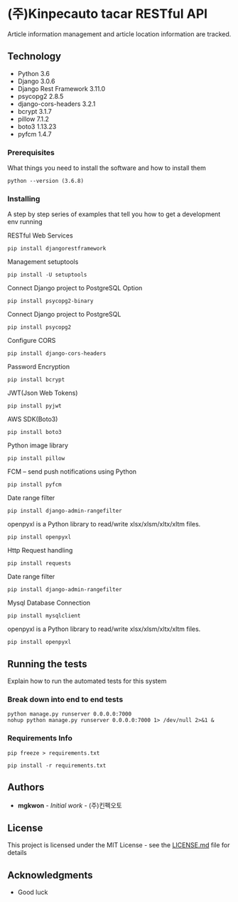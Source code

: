 # (주)Kinpecauto tacar RESTful API

Article information management and article location information are tracked.

## Technology
* Python 3.6
* Django 3.0.6
* Django Rest Framework 3.11.0
* psycopg2 2.8.5
* django-cors-headers 3.2.1
* bcrypt 3.1.7
* pillow 7.1.2
* boto3 1.13.23
* pyfcm 1.4.7

### Prerequisites

What things you need to install the software and how to install them

```
python --version (3.6.8)
```

### Installing

A step by step series of examples that tell you how to get a development env running

RESTful Web Services

```
pip install djangorestframework
```

Management setuptools

```
pip install -U setuptools
```

Connect Django project to PostgreSQL Option

```
pip install psycopg2-binary
```

Connect Django project to PostgreSQL

```
pip install psycopg2
```

Configure CORS

```
pip install django-cors-headers
```

Password Encryption

```
pip install bcrypt
```

JWT(Json Web Tokens)

```
pip install pyjwt
```

AWS SDK(Boto3)

```
pip install boto3
```

Python image library

```
pip install pillow
```

FCM – send push notifications using Python

```
pip install pyfcm
```

Date range filter

```
pip install django-admin-rangefilter
```

openpyxl is a Python library to read/write xlsx/xlsm/xltx/xltm files.

```
pip install openpyxl
```

Http Request handling

```
pip install requests
```

Date range filter

```
pip install django-admin-rangefilter
```

Mysql Database Connection

```
pip install mysqlclient
```

openpyxl is a Python library to read/write xlsx/xlsm/xltx/xltm files.

```
pip install openpyxl
```

## Running the tests

Explain how to run the automated tests for this system

### Break down into end to end tests

```
python manage.py runserver 0.0.0.0:7000
nohup python manage.py runserver 0.0.0.0:7000 1> /dev/null 2>&1 &
```

### Requirements Info
```
pip freeze > requirements.txt

pip install -r requirements.txt
```

## Authors

* **mgkwon** - *Initial work* - (주)킨펙오토

## License

This project is licensed under the MIT License - see the [LICENSE.md](LICENSE.md) file for details

## Acknowledgments

* Good luck